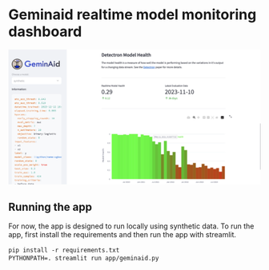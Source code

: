 # Geminaid realtime model monitoring dashboard

![](app/screenshot.png)

## Running the app

For now, the app is designed to run locally using synthetic data.
To run the app, first install the requirements and then run the app with
streamlit.

```shell
pip install -r requirements.txt
PYTHONPATH=. streamlit run app/geminaid.py
```
